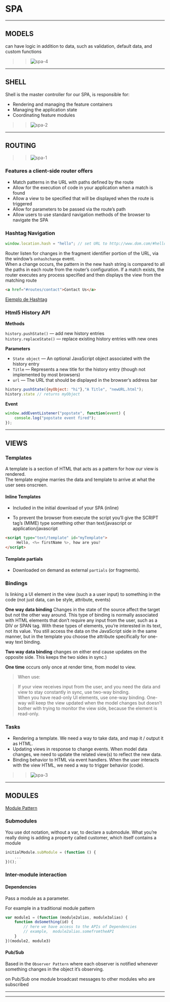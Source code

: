 # SPA

---

## MODELS  

can have logic in addition to data, such as validation, default data, and custom functions  

>> ![spa-4](/z-static/images/spa/model.png)

---  

## SHELL

Shell is the master controller for our SPA, is responsible for:

- Rendering and managing the feature containers  
- Managing the application state  
- Coordinating feature modules  

>> ![spa-2](/z-static/images/spa/shell.png)

---

## ROUTING  

>> ![spa-1](/z-static/images/spa/clientRouter-1.png)

### Features a client-side router offers

- Match patterns in the URL with paths defined by the route  
- Allow for the execution of code in your application when a match is found  
- Allow a view to be specified that will be displayed when the route is triggered  
- Allow for parameters to be passed via the route’s path  
- Allow users to use standard navigation methods of the browser to navigate the SPA  

### Hashtag Navigation   

```javascript
window.location.hash = "hello"; // set URL to http://www.dom.com/#hello  
```  

Router listen for changes in the fragment identifier portion of the URL, via the window’s `onhashchange` event.  
When a change occurs, the pattern in the new hash string is compared to all the paths in each route from the router’s configuration. If a match exists, the router executes any process specified and then displays the view from the matching route  

```html
<a href="#routes/contact">Contact Us</a>
```  

[Ejemplo de Hashtag](http://joakim.beng.se/blog/posts/a-javascript-router-in-20-lines.html)  
### Html5 History API  

**Methods**

`history.pushState()` — add new history entries  
`history.replaceState()` — replace existing history entries with new ones  

**Parameters**  

- `State object` — An optional JavaScript object associated with the history entry  
- `Title` — Represents a new title for the history entry (though not implemented by most browsers)  
- `url` — The URL that should be displayed in the browser’s address bar  

```javascript
history.pushState({myObject: "hi"},"A Title", "newURL.html");
history.state // returns myObject
```

**Event**

```javascript
window.addEventListener("popstate", function(event) {
    console.log("popstate event fired");
});
```

---  

## VIEWS  

### Templates  

A template is a section of HTML that acts as a pattern for how our view is rendered.  
The template engine marries the data and template to arrive at what the user sees onscreen.  


#### **Inline Templates**  

- Included in the initial download of your SPA (inline)

-  To prevent the browser from execute the script you’ll give the SCRIPT tag’s (MIME) type something other than text/javascript or application/javascript  

```html
<script type="text/template" id="myTemplate">
     Hello, <%= firstName %>, how are you?
</script>
```  

#### **Template partials**    

- Downloaded on demand as external `partials` (or fragments).

### Bindings  

Is linking a UI element in the view (such a a user input) to something in the code (not just data, can be style, attribute, events)  

**One way data binding** Changes in the state of the source affect the target but not the other way around. This type of binding is normally associated with HTML elements that don’t require any input from the user, such as a DIV or SPAN tag. With these types of elements, you’re interested in its text, not its value. You still access the data on the JavaScript side in the same manner, but in the template you choose the attribute specifically for one-way text binding.  

**Two way data binding** changes on either end cause updates on the opposite side. This keeps the two sides in sync.)  

**One time** occurs only once at render time, from model to view.   


> When use:

> If your view receives input from the user, and you need the data and view to  stay constantly in sync, use two-way binding.  
> When you have read-only UI elements, use one-way binding. One-way will keep the view updated when the model changes but doesn’t bother with trying to monitor the view side, because the element is read-only.

### Tasks

- Rendering a template. We need a way to take data, and map it / output it as HTML.  
- Updating views in response to change events. When model data changes, we need to update the related view(s) to reflect the new data.  
- Binding behavior to HTML via event handlers. When the user interacts with the view HTML, we need a way to trigger behavior (code).  

>> ![spa-3](/z-static/images/spa/viewTasks.png)

---  

## MODULES  

[Module Pattern](/backend/nodejs/#modulos)  

### Submodules  

You use dot notation, without a var, to declare a submodule. What you’re really doing is adding a property called customer, which itself contains a module

```js
initialModule.subModule = (function () {
    ...
})();
```

### Inter-module interaction  

#### **Dependencies**  

Pass a module as a parameter.  

For example in a traditional module pattern

```javascript
var module1 = (function (module2alias, module3alias) {
    function doSomething(id) {
        // here we have access to the APIs of Dependencies
        // example,  module2alias.somefromtheAPI
    }
})(module2, module3)
```

#### **Pub/Sub**   

Based in the `Observer Pattern` where each observer is notified whenever something changes in the object it’s observing.  

on Pub/Sub one module broadcast messages to other modules who are subscribed

---  







---
